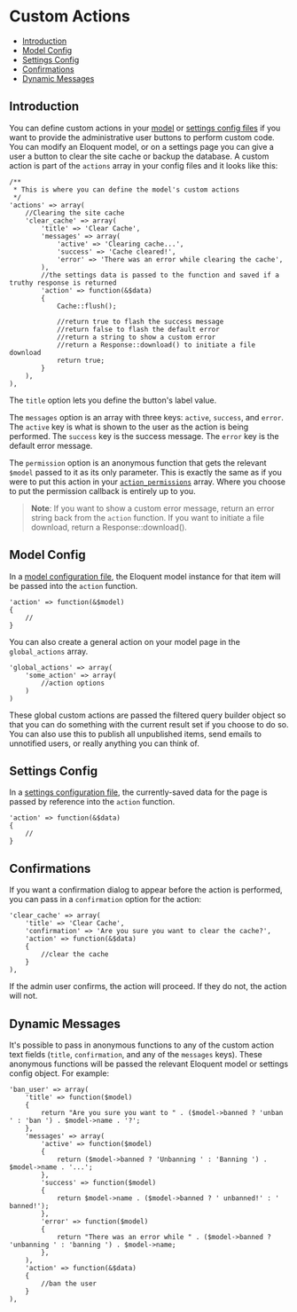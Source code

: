 # Custom Actions

- [Introduction](#introduction)
- [Model Config](#model-config)
- [Settings Config](#settings-config)
- [Confirmations](#confirmations)
- [Dynamic Messages](#dynamic-messages)

<a name="introduction"></a>
## Introduction

You can define custom actions in your [model](/docs/model-configuration#custom-actions) or [settings config files](/docs/settings-configuration#custom-actions) if you want to provide the administrative user buttons to perform custom code. You can modify an Eloquent model, or on a settings page you can give a user a button to clear the site cache or backup the database. A custom action is part of the `actions` array in your config files and it looks like this:

	/**
	 * This is where you can define the model's custom actions
	 */
	'actions' => array(
		//Clearing the site cache
		'clear_cache' => array(
			'title' => 'Clear Cache',
			'messages' => array(
				'active' => 'Clearing cache...',
				'success' => 'Cache cleared!',
				'error' => 'There was an error while clearing the cache',
			),
			//the settings data is passed to the function and saved if a truthy response is returned
			'action' => function(&$data)
			{
				Cache::flush();

				//return true to flash the success message
				//return false to flash the default error
				//return a string to show a custom error
				//return a Response::download() to initiate a file download
				return true;
			}
		),
	),

The `title` option lets you define the button's label value.

The `messages` option is an array with three keys: `active`, `success`, and `error`. The `active` key is what is shown to the user as the action is being performed. The `success` key is the success message. The `error` key is the default error message.

The `permission` option is an anonymous function that gets the relevant `$model` passed to it as its only parameter. This is exactly the same as if you were to put this action in your [`action_permissions`](/docs/model-configuration#action-permissions) array. Where you choose to put the permission callback is entirely up to you.

> **Note**: If you want to show a custom error message, return an error string back from the `action` function. If you want to initiate a file download, return a Response::download().

<a name="model-config"></a>
## Model Config

In a [model configuration file](/docs/model-configuration#custom-actions), the Eloquent model instance for that item will be passed into the `action` function.

	'action' => function(&$model)
	{
		//
	}

You can also create a general action on your model page in the `global_actions` array.

	'global_actions' => array(
		'some_action' => array(
			//action options
		)
	)

These global custom actions are passed the filtered query builder object so that you can do something with the current result set if you choose to do so. You can also use this to publish all unpublished items, send emails to unnotified users, or really anything you can think of.

<a name="settings-config"></a>
## Settings Config

In a [settings configuration file](/docs/settings-configuration#custom-actions), the currently-saved data for the page is passed by reference into the `action` function.

	'action' => function(&$data)
	{
		//
	}

<a name="confirmations"></a>
## Confirmations

If you want a confirmation dialog to appear before the action is performed, you can pass in a `confirmation` option for the action:

	'clear_cache' => array(
		'title' => 'Clear Cache',
		'confirmation' => 'Are you sure you want to clear the cache?',
		'action' => function(&$data)
		{
			//clear the cache
		}
	),

If the admin user confirms, the action will proceed. If they do not, the action will not.

<a name="dynamic-messages"></a>
## Dynamic Messages

It's possible to pass in anonymous functions to any of the custom action text fields (`title`, `confirmation`, and any of the `messages` keys). These anonymous functions will be passed the relevant Eloquent model or settings config object. For example:

	'ban_user' => array(
		'title' => function($model)
		{
			return "Are you sure you want to " . ($model->banned ? 'unban ' : 'ban ') . $model->name . '?';
		},
		'messages' => array(
			'active' => function($model)
			{
				return ($model->banned ? 'Unbanning ' : 'Banning ') . $model->name . '...';
			},
			'success' => function($model)
			{
				return $model->name . ($model->banned ? ' unbanned!' : ' banned!');
			},
			'error' => function($model)
			{
				return "There was an error while " . ($model->banned ? 'unbanning ' : 'banning ') . $model->name;
			},
		),
		'action' => function(&$data)
		{
			//ban the user
		}
	),
